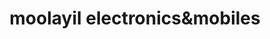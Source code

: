 ---
title: "moolayil electronics&mobiles"
url: /puthuppally/moolayil-electronicsandmobiles/
shop: mobile phone
---